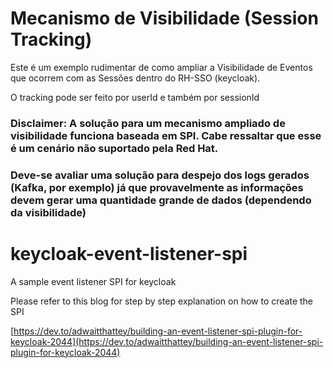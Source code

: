# Mecanismo de Visibilidade (Session Tracking)

Este é um exemplo rudimentar de como ampliar a Visibilidade de Eventos que ocorrem com as Sessões dentro do RH-SSO (keycloak).

O tracking pode ser feito por userId e também por sessionId

### Disclaimer: A solução para um mecanismo ampliado de visibilidade funciona baseada em SPI. Cabe ressaltar que esse é um cenário não suportado pela Red Hat.

### Deve-se avaliar uma solução para despejo dos logs gerados (Kafka, por exemplo) já que provavelmente as informações devem gerar uma quantidade grande de dados (dependendo da visibilidade)

# keycloak-event-listener-spi
A sample event listener SPI for keycloak


Please refer to this blog for step by step explanation on how to create the SPI  

[https://dev.to/adwaitthattey/building-an-event-listener-spi-plugin-for-keycloak-2044](https://dev.to/adwaitthattey/building-an-event-listener-spi-plugin-for-keycloak-2044)
